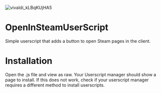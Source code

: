 ![vivaldi_kLBqKUjHA5](https://github.com/MrFastZombie/OpenInSteamUserScript/assets/18253497/fd5504ba-7a0c-4f8d-b10a-7876cfec0c6c)
# OpenInSteamUserScript
Simple userscript that adds a button to open Steam pages in the client.

# Installation
Open the .js file and view as raw. Your Userscript manager should show a page to install. If this does not work, check if your userscript manager requires a different method to install userscripts.
